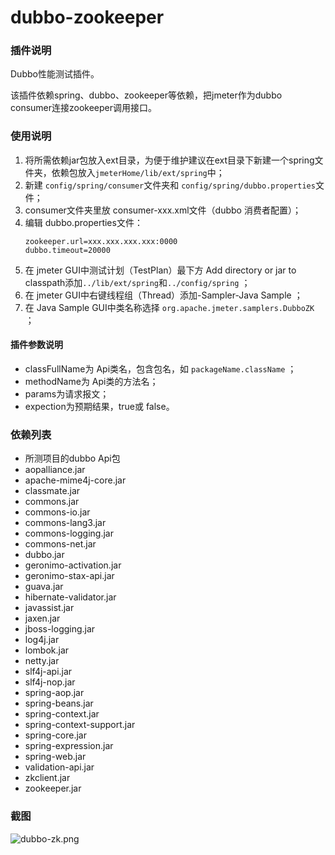 # dubbo-zookeeper
### 插件说明
Dubbo性能测试插件。

该插件依赖spring、dubbo、zookeeper等依赖，把jmeter作为dubbo consumer连接zookeeper调用接口。

### 使用说明
1. 将所需依赖jar包放入ext目录，为便于维护建议在ext目录下新建一个spring文件夹，依赖包放入`jmeterHome/lib/ext/spring`中；
2. 新建 `config/spring/consumer`文件夹和 `config/spring/dubbo.properties`文件；
3. consumer文件夹里放 consumer-xxx.xml文件（dubbo 消费者配置）；
4. 编辑 dubbo.properties文件：
    ```
    zookeeper.url=xxx.xxx.xxx.xxx:0000 
    dubbo.timeout=20000
    ```
5. 在 jmeter GUI中测试计划（TestPlan）最下方 Add directory or jar to classpath添加`../lib/ext/spring`和`../config/spring` ；
6. 在 jmeter GUI中右键线程组（Thread）添加-Sampler-Java Sample ；
7. 在 Java Sample GUI中类名称选择 `org.apache.jmeter.samplers.DubboZK` ；

#### 插件参数说明
- classFullName为 Api类名，包含包名，如 `packageName.className` ；
- methodName为 Api类的方法名；
- params为请求报文；
- expection为预期结果，true或 false。

### 依赖列表
- 所测项目的dubbo Api包
- aopalliance.jar
- apache-mime4j-core.jar
- classmate.jar
- commons.jar
- commons-io.jar
- commons-lang3.jar
- commons-logging.jar
- commons-net.jar
- dubbo.jar
- geronimo-activation.jar
- geronimo-stax-api.jar
- guava.jar
- hibernate-validator.jar
- javassist.jar
- jaxen.jar
- jboss-logging.jar
- log4j.jar
- lombok.jar
- netty.jar
- slf4j-api.jar
- slf4j-nop.jar
- spring-aop.jar
- spring-beans.jar
- spring-context.jar
- spring-context-support.jar
- spring-core.jar
- spring-expression.jar
- spring-web.jar
- validation-api.jar
- zkclient.jar
- zookeeper.jar

### 截图
![dubbo-zk.png](https://i.loli.net/2019/02/20/5c6d087fdd397.png)
